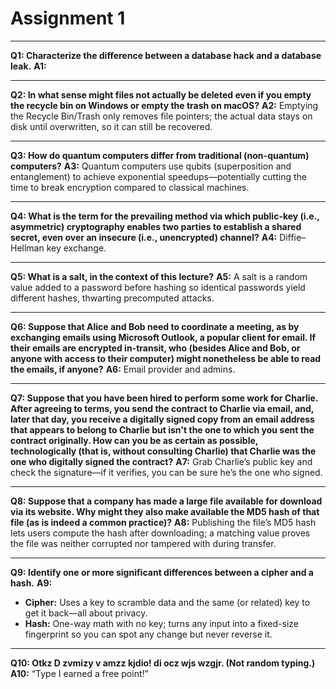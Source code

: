 # Assignment 1

---

**Q1: Characterize the difference between a database hack and a database leak.**
**A1:** 

---

**Q2: In what sense might files not actually be deleted even if you empty the recycle bin on Windows or empty the trash on macOS?**
**A2:** Emptying the Recycle Bin/Trash only removes file pointers; the actual data stays on disk until overwritten, so it can still be recovered.

---

**Q3: How do quantum computers differ from traditional (non-quantum) computers?**
**A3:** Quantum computers use qubits (superposition and entanglement) to achieve exponential speedups—potentially cutting the time to break encryption compared to classical machines.

---

**Q4: What is the term for the prevailing method via which public-key (i.e., asymmetric) cryptography enables two parties to establish a shared secret, even over an insecure (i.e., unencrypted) channel?**
**A4:** Diffie–Hellman key exchange.

---

**Q5: What is a salt, in the context of this lecture?**
**A5:** A salt is a random value added to a password before hashing so identical passwords yield different hashes, thwarting precomputed attacks.

---

**Q6: Suppose that Alice and Bob need to coordinate a meeting, as by exchanging emails using Microsoft Outlook, a popular client for email. If their emails are encrypted in-transit, who (besides Alice and Bob, or anyone with access to their computer) might nonetheless be able to read the emails, if anyone?**
**A6:** Email provider and admins.

---

**Q7: Suppose that you have been hired to perform some work for Charlie. After agreeing to terms, you send the contract to Charlie via email, and, later that day, you receive a digitally signed copy from an email address that appears to belong to Charlie but isn't the one to which you sent the contract originally. How can you be as certain as possible, technologically (that is, without consulting Charlie) that Charlie was the one who digitally signed the contract?**
**A7:** Grab Charlie’s public key and check the signature—if it verifies, you can be sure he’s the one who signed.

---

**Q8: Suppose that a company has made a large file available for download via its website. Why might they also make available the MD5 hash of that file (as is indeed a common practice)?**
**A8:** Publishing the file’s MD5 hash lets users compute the hash after downloading; a matching value proves the file was neither corrupted nor tampered with during transfer.

---

**Q9: Identify one or more significant differences between a cipher and a hash.**
**A9:**

* **Cipher:** Uses a key to scramble data and the same (or related) key to get it back—all about privacy.
* **Hash:** One-way math with no key; turns any input into a fixed-size fingerprint so you can spot any change but never reverse it.

---

**Q10: Otkz D zvmizy v amzz kjdio! di ocz wjs wzgjr. (Not random typing.)**
**A10:** “Type I earned a free point!”
